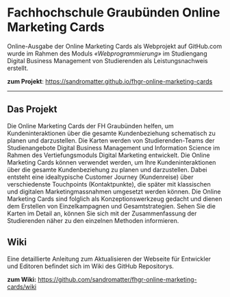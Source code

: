 # Fachhochschule Graubünden Online Marketing Cards  
Online-Ausgabe der Online Marketing Cards als Webprojekt auf GitHub.com wurde im Rahmen des Moduls *«Webprogrammierung»* im Studiengang Digital Business Management von Studierenden als Leistungsnachweis erstellt.

**zum Projekt**: https://sandromatter.github.io/fhgr-online-marketing-cards

---

## Das Projekt 
Die Online Marketing Cards der FH Graubünden helfen, um Kundeninteraktionen über die gesamte Kundenbeziehung schematisch zu planen und darzustellen. Die Karten werden von Studierenden-Teams der Studienangebote Digital Business Management und Information Science im Rahmen des Vertiefungsmoduls Digital Marketing entwickelt. Die Online Marketing Cards können verwendet werden, um Ihre Kundeninteraktionen über die gesamte Kundenbeziehung zu planen und darzustellen. Dabei entsteht eine idealtypische Customer Journey (Kundenreise) über verschiedenste Touchpoints (Kontaktpunkte), die später mit klassischen und digitalen Marketingmassnahmen umgesetzt werden können. Die Online Marketing Cards sind folglich als Konzeptionswerkzeug gedacht und dienen dem Erstellen von Einzelkampagnen und Gesamtstrategien. Sehen Sie die Karten im Detail an, können Sie sich mit der Zusammenfassung der Studierenden näher zu den einzelnen Methoden informieren.

## Wiki
Eine detaillierte Anleitung zum Aktualisieren der Webseite für Entwickler und Editoren befindet sich im Wiki des GitHub Repositorys.

**zum Wiki:** https://github.com/sandromatter/fhgr-online-marketing-cards/wiki
